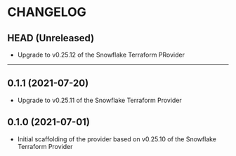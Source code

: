 CHANGELOG
=========

## HEAD (Unreleased)
* Upgrade to v0.25.12 of the Snowflake Terraform PRovider

---

## 0.1.1 (2021-07-20)
* Upgrade to v0.25.11 of the Snowflake Terraform Provider

## 0.1.0 (2021-07-01)
* Initial scaffolding of the provider based on v0.25.10 of the Snowflake Terraform Provider
